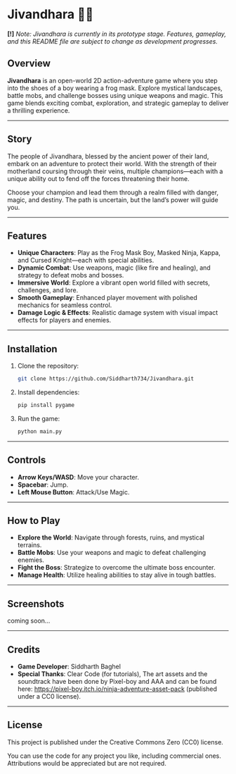 

# **Jivandhara** 🌿🐸

****[!]**** *Note: Jivandhara is currently in its prototype stage. Features, gameplay, and this README file are subject to change as development progresses.*

## **Overview**  
**Jivandhara** is an open-world 2D action-adventure game where you step into the shoes of a boy wearing a frog mask. Explore mystical landscapes, battle mobs, and challenge bosses using unique weapons and magic. This game blends exciting combat, exploration, and strategic gameplay to deliver a thrilling experience. 

---

## **Story**
The people of Jivandhara, blessed by the ancient power of their land, embark on an adventure to protect their world. With the strength of their motherland coursing through their veins, multiple champions—each with a unique ability out to fend off the forces threatening their home.

Choose your champion and lead them through a realm filled with danger, magic, and destiny. The path is uncertain, but the land’s power will guide you. 

---

## **Features**  
- **Unique Characters**: Play as the Frog Mask Boy, Masked Ninja, Kappa, and Cursed Knight—each with special abilities.  
- **Dynamic Combat**: Use weapons, magic (like fire and healing), and strategy to defeat mobs and bosses.  
- **Immersive World**: Explore a vibrant open world filled with secrets, challenges, and lore.  
- **Smooth Gameplay**: Enhanced player movement with polished mechanics for seamless control.  
- **Damage Logic & Effects**: Realistic damage system with visual impact effects for players and enemies.  

---

## **Installation**  

1. Clone the repository:  
   ```bash
   git clone https://github.com/Siddharth734/Jivandhara.git
   ```  

2. Install dependencies:  
   ```bash
   pip install pygame
   ```  

3. Run the game:  
   ```bash
   python main.py
   ```  

---

## **Controls**  
- **Arrow Keys/WASD**: Move your character.  
- **Spacebar**: Jump.  
- **Left Mouse Button**: Attack/Use Magic.  
<!-- - **X**: Special Ability -->

---

## **How to Play**  
- **Explore the World**: Navigate through forests, ruins, and mystical terrains.  
- **Battle Mobs**: Use your weapons and magic to defeat challenging enemies.  
- **Fight the Boss**: Strategize to overcome the ultimate boss encounter.  
- **Manage Health**: Utilize healing abilities to stay alive in tough battles.  

---

## **Screenshots**  
coming soon...

---

## **Credits**  
- **Game Developer**: Siddharth Baghel
- **Special Thanks**: Clear Code (for tutorials), The art assets and the soundtrack have been done by Pixel-boy and AAA and can be found here: https://pixel-boy.itch.io/ninja-adventure-asset-pack (published under a CC0 license).

---

## **License**  
This project is published under the Creative Commons Zero (CC0) license.

You can use the code for any project you like, including commercial ones. Attributions would be appreciated but are not required.
